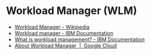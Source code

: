 # Workload Manager (WLM)

- [Workload Manager - Wikipedia](https://en.wikipedia.org/wiki/Workload_Manager)
- [Workload manager - IBM Documentation](https://www.ibm.com/docs/en/aix/7.3?topic=management-workload-manager)
- [What is workload management? - IBM Documentation](https://www.ibm.com/docs/en/zos-basic-skills?topic=1960s-what-is-workload-management)
- [About Workload Manager  |  Google Cloud](https://cloud.google.com/workload-manager/docs/overview)
